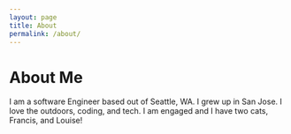 ```yaml
---
layout: page
title: About
permalink: /about/
---
```


# About Me

I am a software Engineer based out of Seattle, WA. I grew up in San Jose. I love the outdoors, coding, and tech. I am engaged and I have two cats, Francis, and Louise!

